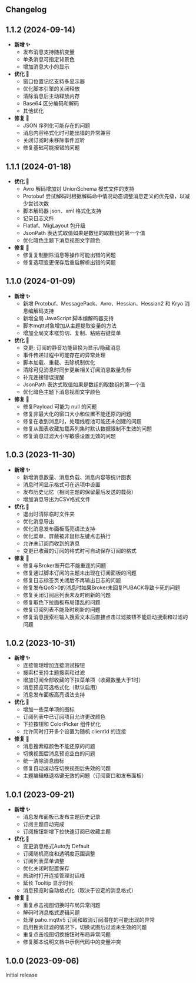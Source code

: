 Changelog
--
## 1.1.2 (2024-09-14)

* **新增 ✨**
    * 发布消息支持随机变量
    * 单条消息可指定背景色
    * 增加消息大小的显示
* **优化 🙌**
    * 窗口位置记忆支持多显示器
    * 优化脚本引擎的关闭释放
    * 清除消息后主动释放内存
    * Base64 区分编码和解码
    * 其他优化
* **修复 🐛**
    * JSON 序列化可能存在的问题
    * 消息内容格式化时可能出错的异常兼容
    * 关闭订阅时未移除事件监听
    * 修复基础可能报错的问题
    
## 1.1.1 (2024-01-18)

* **优化 🙌**
    * Avro 解码增加对 UnionSchema 模式文件的支持
    * Protobuf 尝试解码时根据解码命中情况动态调整消息定义的优先级，以减少尝试次数
    * 脚本解码器 json、xml 格式化支持
    * 记录日志文件
    * Flatlaf、MigLayout 包升级
    * JsonPath 表达式取值如果是数组的取数组的第一个值
    * 优化暗色主题下消息视图文字颜色
* **修复 🐛**
    * 修复复制删除消息等操作可能出错的问题
    * 修复选项变更保存后重启解析出错的问题

## 1.1.0 (2024-01-09)

* **新增 ✨**
    * 新增 Protobuf、MessagePack、Avro、Hessian、Hessian2 和 Kryo 消息编解码支持
    * 新增全局 JavaScript 脚本编解码器支持
    * 脚本mqtt对象增加从主题提取变量的方法
    * 增加全局文本框剪切、复制、粘贴右键菜单
* **优化 🙌**
    * 变更: 订阅的静音功能替换为显示/隐藏消息
    * 事件传递过程中可能存在的异常处理
    * 脚本加载、重载、去除机制优化
    * 清除可见消息时同步更新相关订阅消息数量角标
    * 补充连接错误提醒
    * JsonPath 表达式取值如果是数组的取数组的第一个值
    * 优化暗色主题下消息视图文字颜色
* **修复 🐛**
    * 修复Payload 可能为 null 的问题
    * 修复非最大化的窗口大小和位置不能还原的问题
    * 修复在收到消息时，处理线程池可能还未创建的问题
    * 修复从图表收藏加载系列集时默认数据限制不生效的问题
    * 修复消息过滤大小写敏感设置无效的问题

## 1.0.3 (2023-11-30)

* **新增 ✨**
    * 新增消息数量、消息负载、消息内容等统计图表
    * 消息时间显示格式可在选项中设置
    * 发布历史记忆（相同主题的保留最后发送的载荷）
    * 增加消息导出为CSV格式文件
* **优化 🙌**
    * 退出时清除临时文件夹
    * 优化消息导出
    * 优化消息发布面板高亮语法支持
    * 优化菜单，屏蔽被非鼠标左键点击执行
    * 允许未订阅而收到的消息
    * 变更已收藏的订阅的格式时可自动保存订阅的格式
* **修复 🐛**
    * 修复与Broker断开后不能重连的问题
    * 修复通过脚本订阅的主题未出现在订阅面板的问题
    * 修复日志标签页关闭后不再输出日志的问题
    * 修复发布QoS>0的消息时如果Broker未回复PUBACK导致卡死的问题
    * 修复关闭订阅后列表未及时刷新的问题
    * 修复取色下拉面板布局错乱的问题
    * 修复订阅列表不能及时刷新的问题
    * 修复消息搜索栏输入搜索文本后直接点击过滤按钮不能启动搜索和过滤的问题

## 1.0.2 (2023-10-31)

* **新增 ✨**
    * 连接管理增加连接测试按钮
    * 搜索栏支持主题搜索和过滤
    * 增加订阅全部收藏的下拉菜单项（收藏数量大于1时）
    * 消息预览可选格式化（默认启用）
    * 消息发布面板高亮语法支持
* **优化 🙌**
    * 增加一些菜单项的图标
    * 订阅列表中已订阅项目允许更改颜色
    * 下拉按钮和 ColorPicker 组件优化
    * 允许同时打开多个设置为随机 clientId 的连接
* **修复 🐛**
    * 消息搜索框颜色不能还原的问题
    * 切换视图后消息预览空白的问题
    * 统一清除消息图标
    * 修复自动滚动在切换视图后失效的问题
    * 主题编辑框退格键无效的问题（订阅窗口和发布面板）

## 1.0.1 (2023-09-21)

* **新增 ✨**
    * 消息发布面板已发布主题历史记录
    * 订阅主题自动完成
    * 订阅按钮新增下拉快速订阅已收藏主题
* **优化 🙌**
    * 变更消息格式Auto为 Default
    * 订阅随机亮度和透明度范围调整
    * 订阅列表菜单调整
    * 优化关闭时配置保存
    * 启动时打开连接管理对话框
    * 延长 Tooltip 显示时长
    * 消息预览时自动格式化（取决于设定的消息格式）
* **修复 🐛**
    * 重复点击视图切换时布局异常问题
    * 解码时消息格式逻辑问题
    * 处理 paho.mqttv5 订阅和取消订阅潜在的可能出现的异常
    * 启用搜索过滤的情况下，切换试图后过滤未生效的问题
    * 重复点击视图切换按钮时布局异常问题
    * 修复脚本说明文档中示例代码中的变量冲突

## 1.0.0 (2023-09-06)

Initial release
